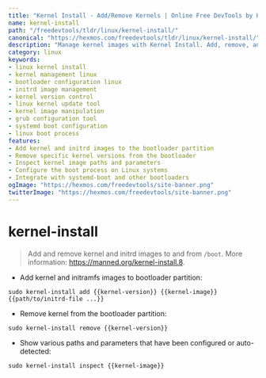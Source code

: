 ```yaml
---
title: "Kernel Install - Add/Remove Kernels | Online Free DevTools by Hexmos"
name: kernel-install
path: "/freedevtools/tldr/linux/kernel-install/"
canonical: "https://hexmos.com/freedevtools/tldr/linux/kernel-install/"
description: "Manage kernel images with Kernel Install. Add, remove, and inspect kernel and initrd images in /boot. Free online tool, no registration required."
category: linux
keywords:
- linux kernel install
- kernel management linux
- bootloader configuration linux
- initrd image management
- kernel version control
- linux kernel update tool
- kernel image manipulation
- grub configuration tool
- systemd boot configuration
- linux boot process
features:
- Add kernel and initrd images to the bootloader partition
- Remove specific kernel versions from the bootloader
- Inspect kernel image paths and parameters
- Configure the boot process on Linux systems
- Integrate with systemd-boot and other bootloaders
ogImage: "https://hexmos.com/freedevtools/site-banner.png"
twitterImage: "https://hexmos.com/freedevtools/site-banner.png"
---
```


# kernel-install

> Add and remove kernel and initrd images to and from `/boot`.
> More information: <https://manned.org/kernel-install.8>.

- Add kernel and initramfs images to bootloader partition:

`sudo kernel-install add {{kernel-version}} {{kernel-image}} {{path/to/initrd-file ...}}`

- Remove kernel from the bootloader partition:

`sudo kernel-install remove {{kernel-version}}`

- Show various paths and parameters that have been configured or auto-detected:

`sudo kernel-install inspect {{kernel-image}}`
